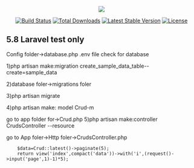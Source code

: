 <p align="center"><img src="https://laravel.com/assets/img/components/logo-laravel.svg"></p>

<p align="center">
<a href="https://travis-ci.org/laravel/framework"><img src="https://travis-ci.org/laravel/framework.svg" alt="Build Status"></a>
<a href="https://packagist.org/packages/laravel/framework"><img src="https://poser.pugx.org/laravel/framework/d/total.svg" alt="Total Downloads"></a>
<a href="https://packagist.org/packages/laravel/framework"><img src="https://poser.pugx.org/laravel/framework/v/stable.svg" alt="Latest Stable Version"></a>
<a href="https://packagist.org/packages/laravel/framework"><img src="https://poser.pugx.org/laravel/framework/license.svg" alt="License"></a>
</p>

## 5.8 Laravel test only


Config folder->database.php
.env file check for database

1)php artisan make:migration create_sample_data_table--create=sample_data

2)database foler->migrations foler

3)php artisan migrate

4)php artisan make: model Crud-m

   go to app folder for->Crud.php
5)php artisan make:controller CrudsController --resource

go to App foler->Http foler->CrudsController.php


        $data=Crud::latest()->paginate(5);
        return view('index',compact('data'))->with('i',(request()->input('page',1)-1)*5);







